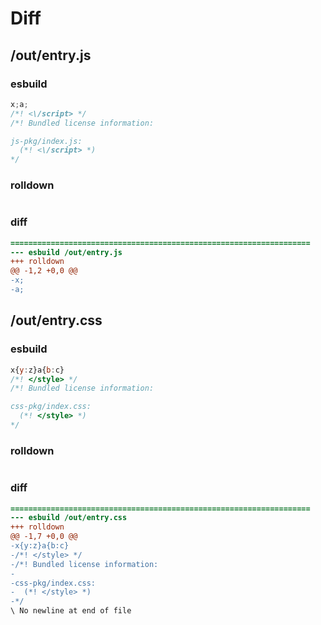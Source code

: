 # Diff
## /out/entry.js
### esbuild
```js
x;a;
/*! <\/script> */
/*! Bundled license information:

js-pkg/index.js:
  (*! <\/script> *)
*/
```
### rolldown
```js

```
### diff
```diff
===================================================================
--- esbuild	/out/entry.js
+++ rolldown	
@@ -1,2 +0,0 @@
-x;
-a;

```
## /out/entry.css
### esbuild
```js
x{y:z}a{b:c}
/*! </style> */
/*! Bundled license information:

css-pkg/index.css:
  (*! </style> *)
*/
```
### rolldown
```js

```
### diff
```diff
===================================================================
--- esbuild	/out/entry.css
+++ rolldown	
@@ -1,7 +0,0 @@
-x{y:z}a{b:c}
-/*! </style> */
-/*! Bundled license information:
-
-css-pkg/index.css:
-  (*! </style> *)
-*/
\ No newline at end of file

```
